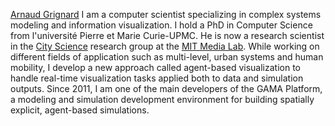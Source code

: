 [Arnaud Grignard](https://www.media.mit.edu/people/agrignar/overview/)
I am a computer scientist specializing in complex systems modeling and information visualization. I hold a PhD in Computer Science from l'université Pierre et Marie Curie-UPMC. He is now a research scientist in the [City Science](https://www.media.mit.edu/groups/city-science/overview/) research group at the [MIT Media Lab](https://www.media.mit.edu/). While working on different fields of application such as multi-level, urban systems and human mobility, I develop a new approach called agent-based visualization to handle real-time visualization tasks applied both to data and simulation outputs. Since 2011, I am one of the main developers of the GAMA Platform, a modeling and simulation development environment for building spatially explicit, agent-based simulations.






